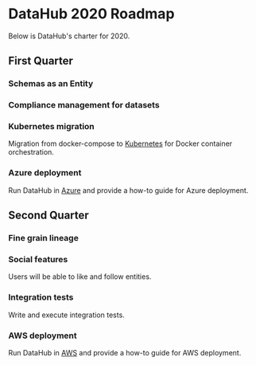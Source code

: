 # DataHub 2020 Roadmap

Below is DataHub's charter for 2020.

## First Quarter
### Schemas as an Entity
### Compliance management for datasets
### Kubernetes migration
Migration from docker-compose to [Kubernetes](https://kubernetes.io/) for Docker container orchestration.
### Azure deployment
Run DataHub in [Azure](https://azure.microsoft.com/en-us/) and provide a how-to guide for Azure deployment.

## Second Quarter
### Fine grain lineage
### Social features
Users will be able to like and follow entities.
### Integration tests
Write and execute integration tests.
### AWS deployment
Run DataHub in [AWS](https://aws.amazon.com/) and provide a how-to guide for AWS deployment.
